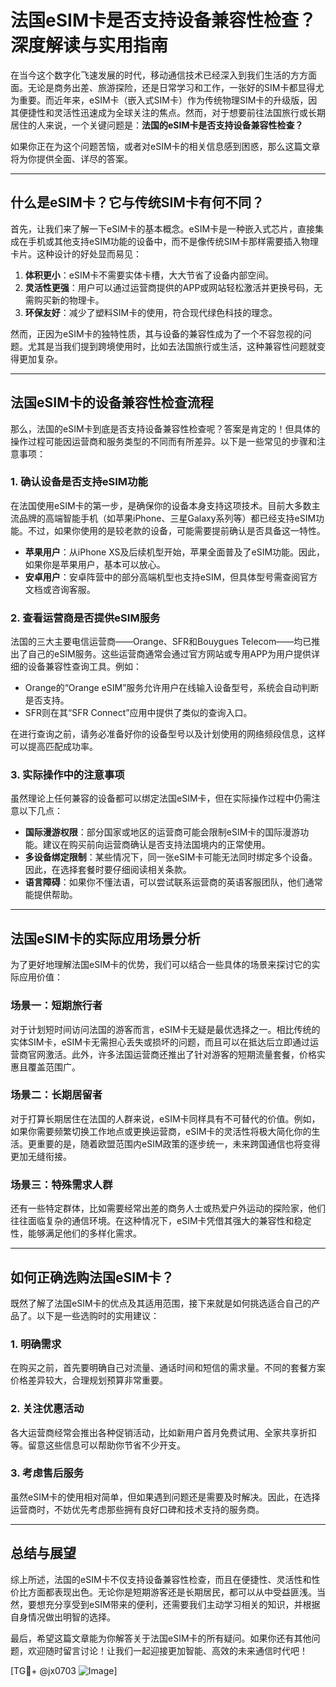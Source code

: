 # 法国eSIM卡是否支持设备兼容性检查？深度解读与实用指南

在当今这个数字化飞速发展的时代，移动通信技术已经深入到我们生活的方方面面。无论是商务出差、旅游探险，还是日常学习和工作，一张好的SIM卡都显得尤为重要。而近年来，eSIM卡（嵌入式SIM卡）作为传统物理SIM卡的升级版，因其便捷性和灵活性迅速成为全球关注的焦点。然而，对于想要前往法国旅行或长期居住的人来说，一个关键问题是：**法国的eSIM卡是否支持设备兼容性检查？**

如果你正在为这个问题苦恼，或者对eSIM卡的相关信息感到困惑，那么这篇文章将为你提供全面、详尽的答案。

---

## 什么是eSIM卡？它与传统SIM卡有何不同？

首先，让我们来了解一下eSIM卡的基本概念。eSIM卡是一种嵌入式芯片，直接集成在手机或其他支持eSIM功能的设备中，而不是像传统SIM卡那样需要插入物理卡片。这种设计的好处显而易见：

1. **体积更小**：eSIM卡不需要实体卡槽，大大节省了设备内部空间。
2. **灵活性更强**：用户可以通过运营商提供的APP或网站轻松激活并更换号码，无需购买新的物理卡。
3. **环保友好**：减少了塑料SIM卡的使用，符合现代绿色科技的理念。

然而，正因为eSIM卡的独特性质，其与设备的兼容性成为了一个不容忽视的问题。尤其是当我们提到跨境使用时，比如去法国旅行或生活，这种兼容性问题就变得更加复杂。

---

## 法国eSIM卡的设备兼容性检查流程

那么，法国的eSIM卡到底是否支持设备兼容性检查呢？答案是肯定的！但具体的操作过程可能因运营商和服务类型的不同而有所差异。以下是一些常见的步骤和注意事项：

### 1. 确认设备是否支持eSIM功能
在法国使用eSIM卡的第一步，是确保你的设备本身支持这项技术。目前大多数主流品牌的高端智能手机（如苹果iPhone、三星Galaxy系列等）都已经支持eSIM功能。不过，如果你使用的是较老款的设备，可能需要提前确认是否具备这一特性。

- **苹果用户**：从iPhone XS及后续机型开始，苹果全面普及了eSIM功能。因此，如果你是苹果用户，基本可以放心。
- **安卓用户**：安卓阵营中的部分高端机型也支持eSIM，但具体型号需查阅官方文档或咨询客服。

### 2. 查看运营商是否提供eSIM服务
法国的三大主要电信运营商——Orange、SFR和Bouygues Telecom——均已推出了自己的eSIM服务。这些运营商通常会通过官方网站或专用APP为用户提供详细的设备兼容性查询工具。例如：

- Orange的“Orange eSIM”服务允许用户在线输入设备型号，系统会自动判断是否支持。
- SFR则在其“SFR Connect”应用中提供了类似的查询入口。

在进行查询之前，请务必准备好你的设备型号以及计划使用的网络频段信息，这样可以提高匹配成功率。

### 3. 实际操作中的注意事项
虽然理论上任何兼容的设备都可以绑定法国eSIM卡，但在实际操作过程中仍需注意以下几点：

- **国际漫游权限**：部分国家或地区的运营商可能会限制eSIM卡的国际漫游功能。建议在购买前向运营商确认是否支持法国境内的正常使用。
- **多设备绑定限制**：某些情况下，同一张eSIM卡可能无法同时绑定多个设备。因此，在选择套餐时要仔细阅读相关条款。
- **语言障碍**：如果你不懂法语，可以尝试联系运营商的英语客服团队，他们通常能提供帮助。

---

## 法国eSIM卡的实际应用场景分析

为了更好地理解法国eSIM卡的优势，我们可以结合一些具体的场景来探讨它的实际应用价值：

### 场景一：短期旅行者
对于计划短时间访问法国的游客而言，eSIM卡无疑是最优选择之一。相比传统的实体SIM卡，eSIM卡无需担心丢失或损坏的问题，而且可以在抵达后立即通过运营商官网激活。此外，许多法国运营商还推出了针对游客的短期流量套餐，价格实惠且覆盖范围广。

### 场景二：长期居留者
对于打算长期居住在法国的人群来说，eSIM卡同样具有不可替代的价值。例如，如果你需要频繁切换工作地点或更换运营商，eSIM卡的灵活性将极大简化你的生活。更重要的是，随着欧盟范围内eSIM政策的逐步统一，未来跨国通信也将变得更加无缝衔接。

### 场景三：特殊需求人群
还有一些特定群体，比如需要经常出差的商务人士或热爱户外运动的探险家，他们往往面临复杂的通信环境。在这种情况下，eSIM卡凭借其强大的兼容性和稳定性，能够满足他们的多样化需求。

---

## 如何正确选购法国eSIM卡？

既然了解了法国eSIM卡的优点及其适用范围，接下来就是如何挑选适合自己的产品了。以下是一些选购时的实用建议：

### 1. 明确需求
在购买之前，首先要明确自己对流量、通话时间和短信的需求量。不同的套餐方案价格差异较大，合理规划预算非常重要。

### 2. 关注优惠活动
各大运营商经常会推出各种促销活动，比如新用户首月免费试用、全家共享折扣等。留意这些信息可以帮助你节省不少开支。

### 3. 考虑售后服务
虽然eSIM卡的使用相对简单，但如果遇到问题还是需要及时解决。因此，在选择运营商时，不妨优先考虑那些拥有良好口碑和技术支持的服务商。

---

## 总结与展望

综上所述，法国的eSIM卡不仅支持设备兼容性检查，而且在便捷性、灵活性和性价比方面都表现出色。无论你是短期游客还是长期居民，都可以从中受益匪浅。当然，要想充分享受到eSIM带来的便利，还需要我们主动学习相关的知识，并根据自身情况做出明智的选择。

最后，希望这篇文章能为你解答关于法国eSIM卡的所有疑问。如果你还有其他问题，欢迎随时留言讨论！让我们一起迎接更加智能、高效的未来通信时代吧！

[TG💪+ @jx0703 ![Image](https://github.com/user-attachments/assets/dbca1d08-cadb-493c-b0ec-ad6f7a83f270)]